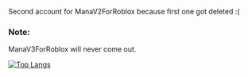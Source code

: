 Second account for ManaV2ForRoblox because first one got deleted :(

### Note:
ManaV3ForRoblox will never come out. 


[![Top Langs](https://github-readme-stats.vercel.app/api/top-langs/?username=Maanaaaa&langs_count=8&theme=radical)](https://github.com/anuraghazra/github-readme-stats)

